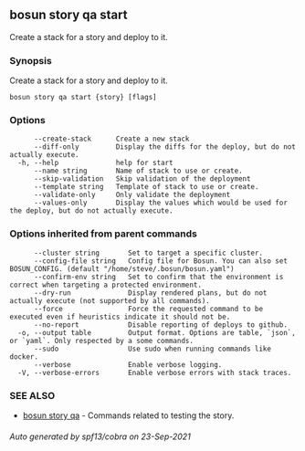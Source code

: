 ## bosun story qa start

Create a stack for a story and deploy to it.

### Synopsis

Create a stack for a story and deploy to it.

```
bosun story qa start {story} [flags]
```

### Options

```
      --create-stack      Create a new stack
      --diff-only         Display the diffs for the deploy, but do not actually execute.
  -h, --help              help for start
      --name string       Name of stack to use or create.
      --skip-validation   Skip validation of the deployment
      --template string   Template of stack to use or create.
      --validate-only     Only validate the deployment
      --values-only       Display the values which would be used for the deploy, but do not actually execute.
```

### Options inherited from parent commands

```
      --cluster string       Set to target a specific cluster.
      --config-file string   Config file for Bosun. You can also set BOSUN_CONFIG. (default "/home/steve/.bosun/bosun.yaml")
      --confirm-env string   Set to confirm that the environment is correct when targeting a protected environment.
      --dry-run              Display rendered plans, but do not actually execute (not supported by all commands).
      --force                Force the requested command to be executed even if heuristics indicate it should not be.
      --no-report            Disable reporting of deploys to github.
  -o, --output table         Output format. Options are table, `json`, or `yaml`. Only respected by a some commands.
      --sudo                 Use sudo when running commands like docker.
      --verbose              Enable verbose logging.
  -V, --verbose-errors       Enable verbose errors with stack traces.
```

### SEE ALSO

* [bosun story qa](bosun_story_qa.md)	 - Commands related to testing the story.

###### Auto generated by spf13/cobra on 23-Sep-2021

